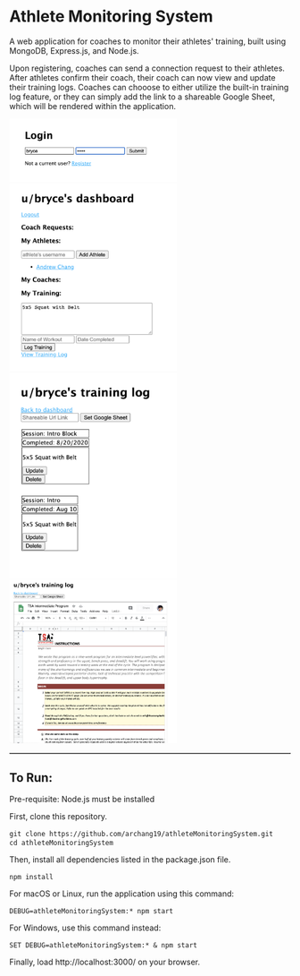 # Athlete Monitoring System

A web application for coaches to monitor their athletes' training,
built using MongoDB, Express.js, and Node.js. 




Upon registering,
coaches can send a connection request to their athletes. After
athletes confirm their coach, their coach can now view and update
their training logs. Coaches can chooose to either utilize the
built-in training log feature, or they can simply add the link to a
shareable Google Sheet, which will be rendered within the application.

<table border="1" width="100%">
	<tr>
		<img src="demoImages/loginPage.png" width="300">
	</tr>
<tr> 
<img src="demoImages/dashBoard.png" width="300">
</tr>
<tr>
<img src="demoImages/viewTrainingLog.png" width="300">
</tr>
<tr>
<img src="demoImages/useGoogleSheets.png" width="300" >
</tr>
</table>


## To Run:

Pre-requisite: Node.js must be installed

First, clone this repository.
```
git clone https://github.com/archang19/athleteMonitoringSystem.git
cd athleteMonitoringSystem
```

Then, install all dependencies listed in the package.json file.
```
npm install
```

For macOS or Linux, run the application using this command:
```
DEBUG=athleteMonitoringSystem:* npm start
```

For Windows, use this command instead:
```
SET DEBUG=athleteMonitoringSystem:* & npm start
```

Finally, load http://localhost:3000/ on your browser.